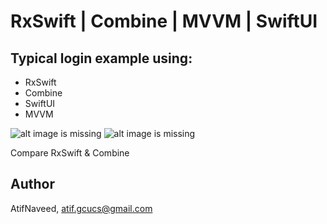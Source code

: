 # RxSwift | Combine | MVVM | SwiftUI
## Typical login example using:
- RxSwift
- Combine
- SwiftUI
- MVVM


![alt image is missing](https://res.cloudinary.com/atifcloud/image/upload/c_scale,h_700/v1565168130/1_pd35qg.png)
![alt image is missing](https://res.cloudinary.com/atifcloud/image/upload/c_scale,h_700/v1565168133/2_pxxgqi.png)


Compare RxSwift & Combine

## Author
AtifNaveed, atif.gcucs@gmail.com
